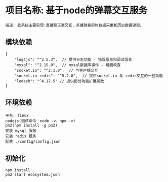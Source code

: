 #   项目名称:		基于node的弹幕交互服务  

    描述: 此系统主要实现:直播聊天室交互，点播弹幕实时数据采集和历史数据读取。

##  模块依赖
```
{
    "log4js": "^2.5.3",  // 提供日志功能 - 错误信息和调试信息
    "mysql": "^2.15.0",  // mysql数据库操作 - 增删改查
    "socket.io": "^2.1.0",  // 与客户端交互
    "socket.io-redis": "^5.2.0",  // 提供socket.io 与 redis交互的一些功能
    "lodash": "^4.17.5" // 提供部分功能扩展函数
}
```
##  环境依赖

    平台: linux  
    nodejs(测试命令：node -v，npm -v)  
    pm2(npm install -g pm2)  
    安装 mysql 服务  
    安装 redis 服务  
    配置 ./config/config.json 

##  初始化

    npm install  
    pm2 start ecosystem.json